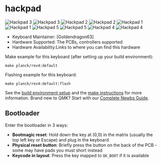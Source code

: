 # hackpad
![Hackpad 3](https://github.com/user-attachments/assets/ba5015aa-f7d4-4e22-98a4-ec3574ec37d8)
![Hackpad 3](https://github.com/user-attachments/assets/ba5015aa-f7d4-4e22-98a4-ec3574ec37d8)
![Hackpad 2](https://github.com/user-attachments/assets/265ae374-4359-4977-bd1d-4f27615fb42c)
![Hackpad 2](https://github.com/user-attachments/assets/265ae374-4359-4977-bd1d-4f27615fb42c)
![Hackpad 1](https://github.com/user-attachments/assets/dafbd676-bcfc-4fcc-80a6-73a798d115d5)
![Hackpad 1](https://github.com/user-attachments/assets/dafbd676-bcfc-4fcc-80a6-73a798d115d5)
![Hackpad 5](https://github.com/user-attachments/assets/e4d8dedd-4083-479a-86cb-7750cf3753db)
![Hackpad 5](https://github.com/user-attachments/assets/e4d8dedd-4083-479a-86cb-7750cf3753db)
![Hackpad 4](https://github.com/user-attachments/assets/b8344f4e-ef47-470e-afe6-41b97be91efe)
![Hackpad 4](https://github.com/user-attachments/assets/b8344f4e-ef47-470e-afe6-41b97be91efe)

* Keyboard Maintainer: [Goldendragon63]
* Hardware Supported: The PCBs, controllers supported
* Hardware Availability:Links to where you can find this hardware

Make example for this keyboard (after setting up your build environment):

    make planck/rev4:default

Flashing example for this keyboard:

    make planck/rev4:default:flash

See the [build environment setup](getting_started_build_tools) and the [make instructions](getting_started_make_guide) for more information. Brand new to QMK? Start with our [Complete Newbs Guide](newbs).

## Bootloader

Enter the bootloader in 3 ways:

* **Bootmagic reset**: Hold down the key at (0,0) in the matrix (usually the top left key or Escape) and plug in the keyboard
* **Physical reset button**: Briefly press the button on the back of the PCB - some may have pads you must short instead
* **Keycode in layout**: Press the key mapped to `QK_BOOT` if it is available
